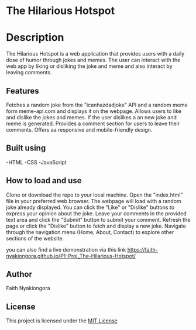 # The Hilarious Hotspot

# Description
The Hilarious Hotspot is a web application that provides users with a daily dose of humor through jokes and memes. The user can interact with the web app by liking or disliking the joke and meme and also interact by leaving comments. 

## Features
Fetches a random joke from the "icanhazdadjoke" API and a random meme form meme-api.com and displays it on the webpage.
Allows users to like and dislike the jokes and memes. If the user dislikes a an new joke and meme is generated.
Provides a comment section for users to leave their comments.
Offers aa responsive and mobile-friendly design.

## Built using
-HTML
-CSS
-JavaScript

## How to load and use
Clone or download the repo to your local machine.
Open the "index.html" file in your preferred web browser.
The webpage will load with a random joke already displayed.
You can click the "Like" or "Dislike" buttons to express your opinion about the joke.
Leave your comments in the provided text area and click the "Submit" button to submit your comment.
Refresh the page or click the "Dislike" button to fetch and display a new joke.
Navigate through the navigation menu (Home, About, Contact) to explore other sections of the website.

you can also find a live demonstration via this link https://faith-nyakiongora.github.io/P1-Proj_The-Hilarious-Hotspot/


## Author

Faith Nyakiongora

## License
This project is licensed under the [MIT License](LICENSE)


